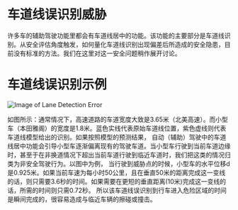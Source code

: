 # 车道线误识别威胁
许多车的辅助驾驶功能里都会有车道线居中的功能。该功能的主要部分是车道线识别。从安全评估角度触发，如何量化车道线识别出现偏差后所造成的安全隐患，目前没有标准的方法。我们在这里对这一安全问题稍作展开讨论。

# 车道线误识别示例
![Image of Lane Detection Error ](https://github.com/advboxes/perceptron-benchmark/blob/master/docs/lanedetection_demo.png)

如图所示：通常情况下，高速道路的车道宽度大致是3.65米（北美高速）。而小型车（本田雅阁）的宽度是1.8米。蓝色实线代表原始车道线位置，紫色虚线则代表车道线模型给出的识别。如果按照模型的预测结果，
自动（辅助）驾驶中的车道线居中功能会引导小型车逐渐偏离现有的驾驶车道。当小型车行驶到当前车道边缘时，甚至于在非换道情况下超出当前车道行驶到临近车道时，我们把这类的情况归类为非安全驾驶行为。以图中为例，
当行驶到威胁点的时候，小型车的水平位移d是0.925米。如果当前车速为每小时50公里，且在垂直50米的距离完成这一变线的话，则只需要3.6秒的时间。如果需要在更短的垂直距离(10米)完成这一变线的话，所需的时间则只需0.72秒。
所以该车道线误识别到行车进入危险区域的时间是瞬间完成的，很容易造成与临近车辆的擦碰或撞击。

